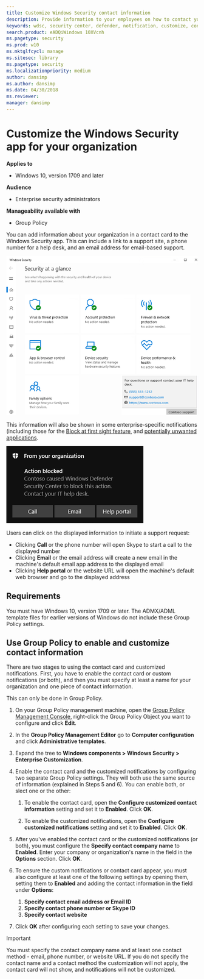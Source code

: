 ```yaml
---
title: Customize Windows Security contact information
description: Provide information to your employees on how to contact your IT department when a security issue occurs
keywords: wdsc, security center, defender, notification, customize, contact, it department, help desk, call, help site
search.product: eADQiWindows 10XVcnh
ms.pagetype: security
ms.prod: w10
ms.mktglfcycl: manage
ms.sitesec: library
ms.pagetype: security
ms.localizationpriority: medium
author: dansimp
ms.author: dansimp
ms.date: 04/30/2018
ms.reviewer: 
manager: dansimp
---
```


# Customize the Windows Security app for your organization

**Applies to**

- Windows 10, version 1709 and later

**Audience**

- Enterprise security administrators

**Manageability available with**

- Group Policy

You can add information about your organization in a contact card to the Windows Security app. This can include a link to a support site, a phone number for a help desk, and an email address for email-based support.

![The security center custom fly-out](images/security-center-custom-flyout.png)

This information will also be shown in some enterprise-specific notifications (including those for the [Block at first sight feature](/windows/threat-protection/microsoft-defender-antivirus/configure-block-at-first-sight-microsoft-defender-antivirus), and [potentially unwanted applications](/windows/threat-protection/microsoft-defender-antivirus/detect-block-potentially-unwanted-apps-microsoft-defender-antivirus).

![A security center notification](images/security-center-custom-notif.png)

Users can click on the displayed information to initiate a support request:

- Clicking **Call** or the phone number will open Skype to start a call to the displayed number
- Clicking **Email** or the email address will create a new email in the machine's default email app address to the displayed email
- Clicking **Help portal** or the website URL will open the machine's default web browser and go to the displayed address

## Requirements

You must have Windows 10, version 1709 or later. The ADMX/ADML template files for earlier versions of Windows do not include these Group Policy settings.

## Use Group Policy to enable and customize contact information

There are two stages to using the contact card and customized notifications. First, you have to enable the contact card or custom notifications (or both), and then you must specify at least a name for your organization and one piece of contact information.

This can only be done in Group Policy.

1. On your Group Policy management machine, open the [Group Policy Management Console](https://technet.microsoft.com/library/cc731212.aspx), right-click the Group Policy Object you want to configure and click **Edit**.

2. In the **Group Policy Management Editor** go to **Computer configuration** and click **Administrative templates**.

3. Expand the tree to **Windows components > Windows Security > Enterprise Customization**.

4. Enable the contact card and the customized notifications by configuring two separate Group Policy settings. They will both use the same source of information (explained in Steps 5 and 6). You can enable both, or slect one or the other:

    1. To enable the contact card, open the **Configure customized contact information** setting and set it to **Enabled**. Click **OK**.

    2. To enable the customized notifications, open the **Configure customized notifications** setting and set it to **Enabled**. Click **OK**.

5. After you've enabled the contact card or the customized notifications (or both), you must configure the **Specify contact company name** to **Enabled**. Enter your company or organization's name in the field in the **Options** section. Click **OK**.

6. To ensure the custom notifications or contact card appear, you must also configure at least one of the following settings by opening them, setting them to **Enabled** and adding the contact information in the field under **Options**:
    1. **Specify contact email address or Email ID**
    2. **Specify contact phone number or Skype ID**
    3. **Specify contact website**

7. Click **OK** after configuring each setting to save your changes.

>[!IMPORTANT]
>You must specify the contact company name and at least one contact method - email, phone number, or website URL. If you do not specify the contact name and a contact method the customization will not apply, the contact card will not show, and notifications will not be customized.
